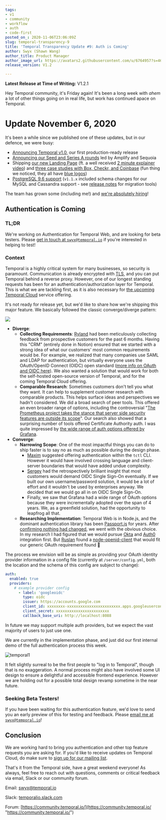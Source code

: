 ```yaml
---
tags:
- v1
- community
- workflow
- auth
- code-first
posted_on_: 2020-11-06T23:06:09Z
slug: temporal-transparency-9
title: 'Temporal Transparency Update #9: Auth is Coming'
author: Swyx (Shawn Wang)
author_title: Product Manager
author_image_url: https://avatars2.githubusercontent.com/u/6764957?s=460&u=97ad815028595b73b06ee4b0510e66bbe391228d&v=4
release_version: V1.2

---
```

<!--truncate-->

**Latest Release at Time of Writing:** V1.2.1

Hey Temporal community, it's Friday again! It's been a long week with *ahem* a lot of other things going on in real life, but work has continued apace on Temporal.

# Update November 6, 2020

It's been a while since we published one of these updates, but in our defence, we were busy:

- [Announcing Temporal v1.0](https://docs.temporal.io/blog/temporal-v1-announcement), our first production-ready release
- [Announcing our Seed and Series A rounds](https://docs.temporal.io/blog/funding-announcement) led by Amplify and Sequoia
- Shipping [our new Landing Page](http://temporal.io/) (ft. a well received [2 minute explainer video](https://www.youtube.com/watch?v=f-18XztyN6c&feature=emb_title)) and [three case studies with Box, Checkr, and Coinbase](https://docs.temporal.io/blog/tags/case-study) (fun thing we noticed, they all have [blue logos](https://www.logomaker.com/blog/2017/09/27/blue-logos/))
- [PostgreSQL 9.6 support](https://github.com/temporalio/temporal/releases/tag/v1.2.1) (`v1.1.x` included schema changes for our MySQL and Cassandra support - see [release notes](https://github.com/temporalio/temporal/releases/tag/v1.1.1) for migration tools)

The team has grown some (including me!) and [we're absolutely hiring](https://www.temporal.io/careers/)!

## Authentication is Coming

### TL;DR

We're working on Authentication for Temporal Web, and are looking for beta testers. Please <a href="mailto:swyx@temporal.io">get in touch at `swyx@temporal.io`</a> if you're interested in helping to test!

### Context

Temporal is a highly critical system for many businesses, so security is paramount.
Communication is already encrypted with [TLS](https://docs.temporal.io/docs/server/configuration/#tls), 
and you can put Temporal behind a reverse proxy. However,
one of our longest standing requests has been for an authentication/authorization layer for Temporal.
This is what we are tackling first,
as it is also necessary for [the upcoming Temporal Cloud](https://temporal.us17.list-manage.com/subscribe/post?u=2334a0f23e55fd1840613755d&id=bbbbd4709f) service offering.

It's not ready for release yet, but we'd like to share how we're shipping this major feature. We basically followed the classic converge/diverge pattern:

<img src="https://user-images.githubusercontent.com/6764957/98401393-92855580-20a0-11eb-8098-0f331163c87a.png" align="center" />

- **Diverge**:
  - **Collecting Requirements**: [Ryland](https://twitter.com/taillogs) had been meticulously collecting feedback from prospective customers for the past 6 months. Having this "CRM" (entirely done in Notion) ensured that we started with a strong idea of what our customers' most common requirements would be. For example, we realized that many companies use SAML and LDAP for authentication, but virtually everyone uses the OAuth/OpenID Connect (OIDC) open standard ([more info on OAuth and OIDC here](https://developer.okta.com/blog/2019/10/21/illustrated-guide-to-oauth-and-oidc)). We also wanted a solution that would work for both the self-hosted open-source version of Temporal, and for the coming Temporal Cloud offering.
  - **Comparable Research**: Sometimes customers don't tell you what they want. It can help to supplement customer research with comparable products. This helps surface ideas and perspectives we hadn't considered. We did a broad search of peer tools. This offered an even broader range of options, including the controversial "[The Prometheus project takes the stance that server side security features are outside its scope]( https://www.robustperception.io/prometheus-security-authentication-authorization-and-encryption)". Our search also showed that a surprising number of tools offered Certificate Authority auth. I was quite impressed by [the wide range of auth options offered by Grafana](https://grafana.com/docs/grafana/latest/auth/).
- **Converge**:
  - **Narrowing Scope**: One of the most impactful things you can do to ship faster is to say no as much as possible during the design phase.
    - [Maxim](https://www.linkedin.com/in/fateev/) suggested offering authentication within the `tctl` CLI. However it would have involved crossing language and client-server boundaries that would have added undue complexity.
    - [Sergey](https://dev.to/temporalio/why-i-joined-temporal-19dg) had the retrospectively brilliant insight that most customers would demand OIDC Single Sign-On eventually. If we built our own username/password solution, it would be a lot of effort and it wouldn't be used by enterprises anyway. We decided that we would go all in on OIDC Single Sign-On.
    - Finally, we saw that Grafana had a wide range of OAuth options because they were incrementally adopted over the span of 4 years. We, as a greenfield solution, had the opportunity to leapfrog all that.
  - **Researching Implementation**: Temporal Web is in Node.js, and the dominant authentication library has been [Passport.js](http://www.passportjs.org/) for years. After [confirming nothing had changed](https://twitter.com/swyx/status/1315754745412284416), we went with the obvious choice. In my research I had figured that we would pursue [Okta](http://www.passportjs.org/packages/passport-okta-oauth) and [Auth0](http://www.passportjs.org/packages/passport-auth0) integration first. But [Ruslan](https://www.linkedin.com/in/feedmeapples) found a [node-openid-client](https://github.com/panva/node-openid-client) that would fit our generic OAuth requirement found :tada:

The process we envision will be as simple as providing your OAuth identity provider information in a config file (currently at `/server/config.yml`, both the location and the schema of this config are subject to change):

```yaml
auth:
  enabled: true
  providers:
    # example provider config
	  - label: 'googleoidc'
	    type: oidc
	    issuer: https://accounts.google.com
	    client_id: xxxxxxxx-xxxxxxxxxxxxxxxxxxxxxxxx.apps.googleusercontent.com
	    client_secret: xxxxxxxxxxxxxxxxxxxxxxxx
	    callback_base_uri: http://localhost:8088
```

In future we may support multiple auth providers, but we expect the vast majority of users to just use one.

We are currently in the implementation phase, and just did our first internal demo of the full authentication process this week.

![temporal1](https://user-images.githubusercontent.com/6764957/98414812-0599c680-20b7-11eb-8d95-aea7ec64e230.gif)

It felt slightly surreal to be the first people to "log in to Temporal", though that is no exaggeration. A normal process might also have involved some UI design to ensure a delightful and accessible frontend experience. However we are holding out for a possible total design revamp sometime in the near future.

### Seeking Beta Testers!

If you have been waiting for this authentication feature, we'd love to send you an early preview of this for testing and feedback. Please <a href="mailto:swyx@temporal.io">email me at `swyx@temporal.io`</a>!

## Conclusion

We are working hard to bring you authentication and other top feature requests you are asking for. If you'd like to receive updates on Temporal Cloud, do make sure to [sign up for our mailing list](https://temporal.us17.list-manage.com/subscribe/post?u=2334a0f23e55fd1840613755d&id=bbbbd4709f).

That's it from the Temporal side, have a great weekend everyone! As always, feel free to reach out with questions, comments or critical feedback via email, Slack or our community forum.

Email: [swyx@temporal.io](mailto:swyx@temporal.io)

Slack: [temporalio.slack.com](https://join.slack.com/t/temporalio/shared_invite/zt-onhti57l-J0bl~Tr7MqSUnIc1upjRkw)

Forum: [https://community.temporal.io/](https://community.temporal.io/ "https://community.temporal.io/")
